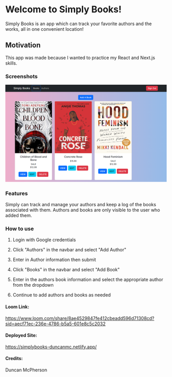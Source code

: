 # Welcome to Simply Books!

Simply Books is an app which can track your favorite authors and the works, all in one convenient location!

## Motivation

This app was made because I wanted to practice my React and Next.js skills.

### Screenshots

![Alt text](/screenshots/SimplyBooks.png?raw=true "Main Page")

### Features

Simply can track and manage your authors and keep a log of the books associated with them.
Authors and books are only visible to the user who added them.

### How to use

1. Login with Google credentials
   
2. Click "Authors" in the navbar and select "Add Author"
   
3. Enter in Author information then submit

4. Click "Books" in the navbar and select "Add Book"

5. Enter in the authors book information and select the appropriate author from the dropdown

6. Continue to add authors and books as needed

#### Loom Link:

https://www.loom.com/share/8ae4529847fe412cbeadd596d71308cd?sid=aecf71ec-236e-4786-b5a5-601e8c5c2032

#### Deployed Site:

https://simplybooks-duncanmc.netlify.app/

#### Credits:

Duncan McPherson
   
